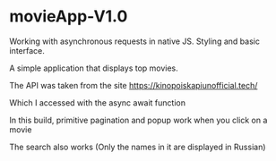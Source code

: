 # movieApp-V1.0
Working with asynchronous requests in native JS.  Styling and basic interface.

A simple application that displays top movies.

The API was taken from the site https://kinopoiskapiunofficial.tech/

Which I accessed with the async await function

In this build, primitive pagination and popup work when you click on a movie

The search also works (Only the names in it are displayed in Russian)
